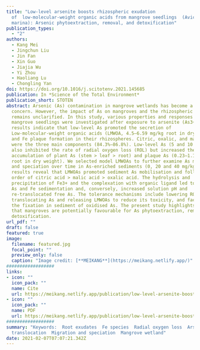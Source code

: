 ```yaml
---
title: "Low-level arsenite boosts rhizospheric exudation
  of  low-molecular-weight organic acids from mangrove seedlings  (Avicennia
  marina): Arsenic phytoextraction, removal, and detoxification"
publication_types:
  - "2"
authors:
  - Kang Mei
  - Jingchun Liu
  - Jin Fan
  - Xin Guo
  - Jiajia Wu
  - Yi Zhou
  - Haoliang Lu
  - Chongling Yan
doi: https://doi.org/10.1016/j.scitotenv.2021.145685
publication: In *Science of the Total Environment*
publication_short: STOTEN
abstract: Arsenic (As) contamination in mangrove wetlands has become a major
  concern. However, the impact of As on mangroves and the rhizospheric mechanism
  remains unclarified. In this study, various properties and responses of
  mangrove seedlings were investigated after exposure to arsenite (As3+). The
  results indicate that low-level As promoted the secretion of
  Low-molecular-weight organic acids (LMWOA, 4.5–6.59 mg/kg root in dry weight)
  and Fe plaque formation in their rhizospheres. Citric, oxalic, and malic acid
  were the three main components (84.3%–86.8%). Low-level As (5 and 10 μmol/L)
  also inhibited the rate of radial oxygen loss (ROL) but increased the
  accumulation of plant As (stem > leaf > root) and plaque As (0.23–1.13 mg/kg
  root in dry weight). We selected model LMWOAs to further examine As migration
  and speciation over time in As-enriched sediments (0, 20 and 40 mg/kg). The
  results reveal that LMWOAs promoted sediment As mobilisation and followed the
  order of citric acid > malic acid > oxalic acid. The hydrolysis and
  precipitation of Fe3+ and the complexation with organic ligand led to aqueous
  As and Fe sedimentation and, conversely, increased solution pH and
  re-translocated free As. The tolerance mechanisms include lowering ROL,
  translocating As and releasing LMWOAs to reduce its toxicity, and facilitating
  the fixation in sediment of oxidised As. The present study highlights the fact
  that mangroves are potentially favourable for As phytoextraction, removal and
  detoxification.
url_pdf: ""
draft: false
featured: true
image:
  filename: featured.jpg
  focal_point: ""
  preview_only: false
  caption: "Image credit: [**MEIKANG**](https://meikang.netlify.app/)"
##################  
links:
- icon: ""
  icon_pack: ""
  name: Cite
  url: https://meikang.netlify.app/publication/low-level-arsenite-boosts-rhizospheric-exudation-of-low-molecular-weight-organic-acids-from-mangrove-seedlings-avicennia-marina-arsenic-phytoextraction-removal-and-detoxification/cite.bib
- icon: ""
  icon_pack: ""
  name: PDF
  url: https://meikang.netlify.app/publication/low-level-arsenite-boosts-rhizospheric-exudation-of-low-molecular-weight-organic-acids-from-mangrove-seedlings-avicennia-marina-arsenic-phytoextraction-removal-and-detoxification/Meikang_2021_STOTEN.pdf
##################
summary: "Keywords:  Root exudates  Fe species  Radial oxygen loss  Arsenic
  translocation  Migration and speciation  Mangrove wetland"
date: 2021-02-07T07:07:21.342Z
---
```

